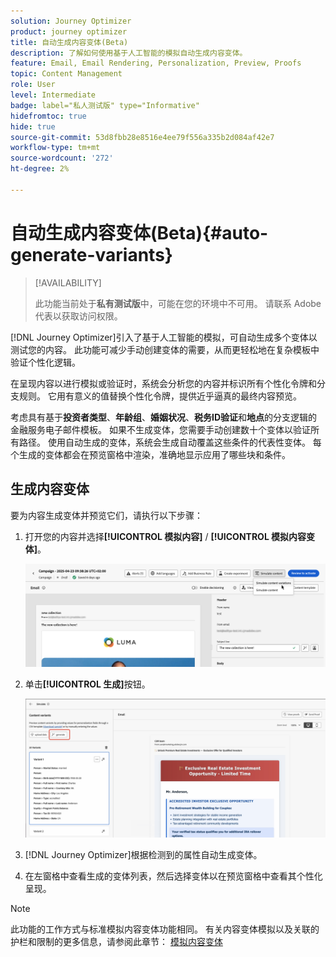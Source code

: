 ```yaml
---
solution: Journey Optimizer
product: journey optimizer
title: 自动生成内容变体(Beta)
description: 了解如何使用基于人工智能的模拟自动生成内容变体。
feature: Email, Email Rendering, Personalization, Preview, Proofs
topic: Content Management
role: User
level: Intermediate
badge: label="私人测试版" type="Informative"
hidefromtoc: true
hide: true
source-git-commit: 53d8fbb28e8516e4ee79f556a335b2d084af42e7
workflow-type: tm+mt
source-wordcount: '272'
ht-degree: 2%

---
```



# 自动生成内容变体(Beta){#auto-generate-variants}

>[!AVAILABILITY]
>
>此功能当前处于&#x200B;**私有测试版**&#x200B;中，可能在您的环境中不可用。 请联系 Adobe 代表以获取访问权限。

[!DNL Journey Optimizer]引入了基于人工智能的模拟，可自动生成多个变体以测试您的内容。 此功能可减少手动创建变体的需要，从而更轻松地在复杂模板中验证个性化逻辑。

在呈现内容以进行模拟或验证时，系统会分析您的内容并标识所有个性化令牌和分支规则。 它用有意义的值替换个性化令牌，提供近乎逼真的最终内容预览。

考虑具有基于&#x200B;**投资者类型**、**年龄组**、**婚姻状况**、**税务ID验证**&#x200B;和&#x200B;**地点**&#x200B;的分支逻辑的金融服务电子邮件模板。 如果不生成变体，您需要手动创建数十个变体以验证所有路径。 使用自动生成的变体，系统会生成自动覆盖这些条件的代表性变体。  每个生成的变体都会在预览窗格中渲染，准确地显示应用了哪些块和条件。

## 生成内容变体

要为内容生成变体并预览它们，请执行以下步骤：

1. 打开您的内容并选择&#x200B;**[!UICONTROL 模拟内容]** / **[!UICONTROL 模拟内容变体]**。

   ![](assets/simulate-sample.png)

2. 单击&#x200B;**[!UICONTROL 生成]**&#x200B;按钮。

   ![](assets/simulate-generate-variant.png)

3. [!DNL Journey Optimizer]根据检测到的属性自动生成变体。

4. 在左窗格中查看生成的变体列表，然后选择变体以在预览窗格中查看其个性化呈现。

>[!NOTE]
>
>此功能的工作方式与标准模拟内容变体功能相同。 有关内容变体模拟以及关联的护栏和限制的更多信息，请参阅此章节： [模拟内容变体](../test-approve/simulate-sample-input.md)
